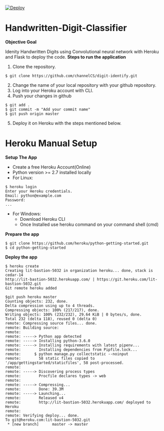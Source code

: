 [![Deploy](https://www.herokucdn.com/deploy/button.svg)](https://digit-identify.herokuapp.com/)

# Handwritten-Digit-Classifier

**Objective Goal**

Idenity Handwritten Digits using Convolutional neural network with Heroku and Flask to deploy the code.
**Steps to run the application**
1. Clone the repository.
```
$ git clone https://github.com/channelCS/digit-identify.git 
```
2. Change the name of your local repository with your github repository.
3. Log into your Heroku account with CLI.
4. Push your changes in github

```
$ git add .
$ git commit -m "Add your commit name"
$ git push origin master
```
5. Deploy it on Heroku with the steps mentioned below.

# Heroku Manual Setup

**Setup The App**
- Create a free Heroku Account(Online)
- Python version >= 2.7 installed locally
- For Linux:
```
$ heroku login
Enter your Heroku credentials.
Email: python@example.com
Password:
...
```
- For Windows:
  - Download Heroku CLI
  - Once Installed use heroku command on your command shell (cmd)

**Prepare the app**

```
$ git clone https://github.com/heroku/python-getting-started.git
$ cd python-getting-started
```

**Deploy the app**

```
$ heroku create
Creating lit-bastion-5032 in organization heroku... done, stack is cedar-14
http://lit-bastion-5032.herokuapp.com/ | https://git.heroku.com/lit-bastion-5032.git
Git remote heroku added

```

```
$git push heroku master
Counting objects: 232, done.
Delta compression using up to 4 threads.
Compressing objects: 100% (217/217), done.
Writing objects: 100% (232/232), 29.64 KiB | 0 bytes/s, done.
Total 232 (delta 118), reused 0 (delta 0)
remote: Compressing source files... done.
remote: Building source:
remote:
remote: -----> Python app detected
remote: -----> Installing python-3.6.0
remote: -----> Installing requirements with latest pipenv...
remote:        Installing dependencies from Pipfile.lock...
remote:      $ python manage.py collectstatic --noinput
remote:        58 static files copied to '/app/gettingstarted/staticfiles', 58 post-processed.
remote:
remote: -----> Discovering process types
remote:        Procfile declares types -> web
remote:
remote: -----> Compressing...
remote:        Done: 39.3M
remote: -----> Launching...
remote:        Released v4
remote:        http://lit-bastion-5032.herokuapp.com/ deployed to Heroku
remote:
remote: Verifying deploy... done.
To git@heroku.com:lit-bastion-5032.git
 * [new branch]      master -> master

```

